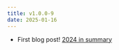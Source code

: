 ```yaml
---
title: v1.0.0-9
date: 2025-01-16
---
```


- First blog post! [2024 in summary](/blog/2025/2024-in-summary/)
